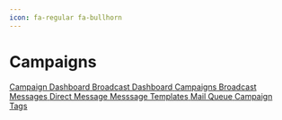 ```yaml
---
icon: fa-regular fa-bullhorn
---
```


# <i class="fa-regular fa-bullhorn"></i> Campaigns

<div class="custom-card-container">
    <a href="./campaign-dashboard.md" class="custom-card">
        <i class="fa-regular fa-bullhorn"></i>
        <span>Campaign Dashboard</span>
    </a>
    <a href="./broadcast-dashboard.md" class="custom-card">
        <i class="fa-regular fa-paper-plane"></i>
        <span>Broadcast Dashboard</span>
    </a>
    <a href="./campaigns.md" class="custom-card">
        <i class="fa-regular fa-bullhorn"></i>
        <span>Campaigns</span>
    </a>
    <a href="./broadcast-messages.md" class="custom-card">
        <i class="fa-regular fa-paper-plane"></i>
        <span>Broadcast Messages</span>
    </a>
    <a href="./direct-message.md" class="custom-card">
        <i class="fa-regular fa-paper-plane"></i>
        <span>Direct Message</span>
    </a>
    <a href="./message-templates.md" class="custom-card">
        <i class="fa-regular fa-file-alt"></i>
        <span>Messsage Templates</span>
    </a>
    <a href="./mail-queue.md" class="custom-card">
        <i class="fa-regular fa-envelope"></i>
        <span>Mail Queue</span>
    </a>
    <a href="./campaign-tags.md" class="custom-card">
        <i class="fa-regular fa-tags"></i>
        <span>Campaign Tags</span>
    </a>
</div>
